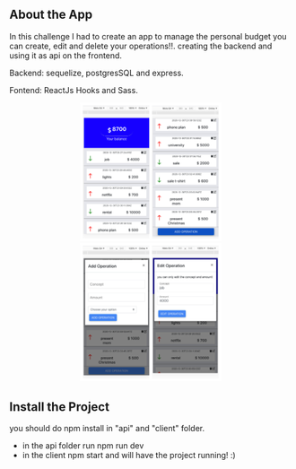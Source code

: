 
##  About the App

In this challenge I had to create an app to manage the personal budget you can create, edit and delete your operations!!. creating the backend and using it as api on the frontend.


Backend:  sequelize, postgresSQL and express.


Fontend: ReactJs Hooks and Sass.

<div align="center">
   <img src="BeFunky-collage%20(1).jpg" width='50%'>
</div> 
<div align="center">
   <img src="BeFunky-collage.jpg" width='50%'>
</div> 


## Install the Project
you should do npm install in "api" and "client" folder.

- in the api folder run npm run dev
- in the client npm start
and will have the project running! :)

